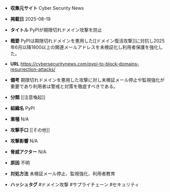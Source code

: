 - **収集元サイト**
Cyber Security News

- **掲載日**
2025-08-19

- **タイトル**
PyPIが期限切れドメイン攻撃を防止

- **概要**
PyPIは期限切れドメインを悪用した[[ドメイン復活攻撃]]に対抗し2025年6月以降1800以上の関連メールアドレスを未検証化し利用者保護を強化した。

- **URL**
https://cybersecuritynews.com/pypi-to-block-domains-resurrection-attacks/

- **備考**
期限切れドメインを悪用した攻撃に対し未検証メール停止や監視強化が重要であり利用者は警戒と対策を徹底すべきである。

- **分類**
[[注意喚起]]

- **組織名**
PyPI

- **業種**
N/A

- **攻撃手口**
[[その他]]

- **攻撃影響**
N/A

- **脅威アクター**
N/A

- **原因**
不明

- **対処方法**
未検証メール停止、監視強化、利用者教育

- **ハッシュタグ**
#ドメイン攻撃 #サプライチェーン #セキュリティ
